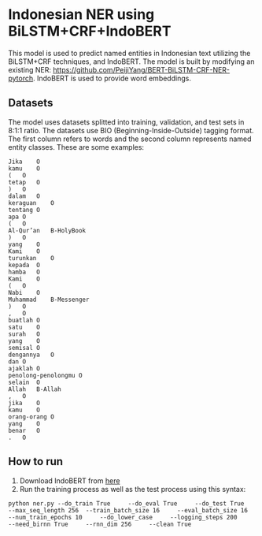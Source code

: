 # Indonesian NER using BiLSTM+CRF+IndoBERT
This model is used to predict named entities in Indonesian text utilizing the BiLSTM+CRF techniques, and IndoBERT. The model is built by modifying an existing NER: https://github.com/PeijiYang/BERT-BiLSTM-CRF-NER-pytorch. IndoBERT is used to provide word embeddings.
  
## Datasets
The model uses datasets splitted into training, validation, and test sets in 8:1:1 ratio. The datasets use BIO (Beginning-Inside-Outside) tagging format.
The first column refers to words and the second column represents named entity classes. These are some examples:
```
Jika	O
kamu	O
(	O
tetap	O
)	O
dalam	O
keraguan	O
tentang	O
apa	O
(	O
Al-Qur’an	B-HolyBook
)	O
yang	O
Kami	O
turunkan	O
kepada	O
hamba	O
Kami	O
(	O
Nabi	O
Muhammad	B-Messenger
)	O
,	O
buatlah	O
satu	O
surah	O
yang	O
semisal	O
dengannya	O
dan	O
ajaklah	O
penolong-penolongmu	O
selain	O
Allah	B-Allah
,	O
jika	O
kamu	O
orang-orang	O
yang	O
benar	O
.	O
```
## How to run
1. Download IndoBERT from [here](https://hobbitdata.informatik.uni-leipzig.de/indQnerd/indobert-base-p1.zip)
2. Run the training process as well as the test process using this syntax:
```
python ner.py --do_train True     --do_eval True     --do_test True     --max_seq_length 256  --train_batch_size 16     --eval_batch_size 16     --num_train_epochs 10     --do_lower_case     --logging_steps 200     --need_birnn True     --rnn_dim 256     --clean True
```


